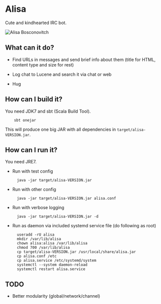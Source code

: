 Alisa
=====

Cute and kindhearted IRC bot.

![Alisa Bosconovitch](http://fc06.deviantart.net/fs71/f/2012/063/c/f/street_fighter_x_tekken_alisa_by_steepgirl-d4rpc7j.png)

What can it do?
----------------

* Find URLs in messages and send brief info about them (title for HTML, content
  type and size for rest)

* Log chat to Lucene and search it via chat or web

* Hug

How can I build it?
-------------------

You need JDK7 and sbt (Scala Build Tool).

		sbt onejar

This will produce one big JAR with all dependencies in
`target/alisa-VERSION.jar`.

How can I run it?
-----------------

You need JRE7.

* Run with test config

		java -jar target/alisa-VERSION.jar

* Run with other config

		java -jar target/alisa-VERSION.jar alisa.conf

* Run with verbose logging

		java -jar target/alisa-VERSION.jar -d

* Run as daemon via included systemd service file (do following as root)

		useradd -rU alisa
		mkdir /var/lib/alisa
		chown alisa:alisa /var/lib/alisa
		chmod 700 /var/lib/alisa
		cp target/alisa-VERSION.jar /usr/local/share/alisa.jar
		cp alisa.conf /etc
		cp alisa.service /etc/systemd/system
		systemctl --system daemon-reload
		systemctl restart alisa.service

TODO
----

* Better modularity (global/network/channel)


